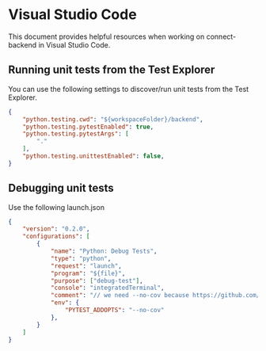 # Visual Studio Code

This document provides helpful resources when working on connect-backend in Visual Studio Code.

## Running unit tests from the Test Explorer

You can use the following settings to discover/run unit tests from the Test Explorer.

```json
{
    "python.testing.cwd": "${workspaceFolder}/backend",
    "python.testing.pytestEnabled": true,
    "python.testing.pytestArgs": [
        "."
    ],
    "python.testing.unittestEnabled": false,
}
```

## Debugging unit tests

Use the following launch.json

```json
{
    "version": "0.2.0",
    "configurations": [
        {
            "name": "Python: Debug Tests",
            "type": "python",
            "request": "launch",
            "program": "${file}",
            "purpose": ["debug-test"],
            "console": "integratedTerminal",
            "comment": "// we need --no-cov because https://github.com/microsoft/vscode-python/issues/693#issuecomment-926591721",
            "env": {
                "PYTEST_ADDOPTS": "--no-cov"
            },
        }
    ]
}
```
